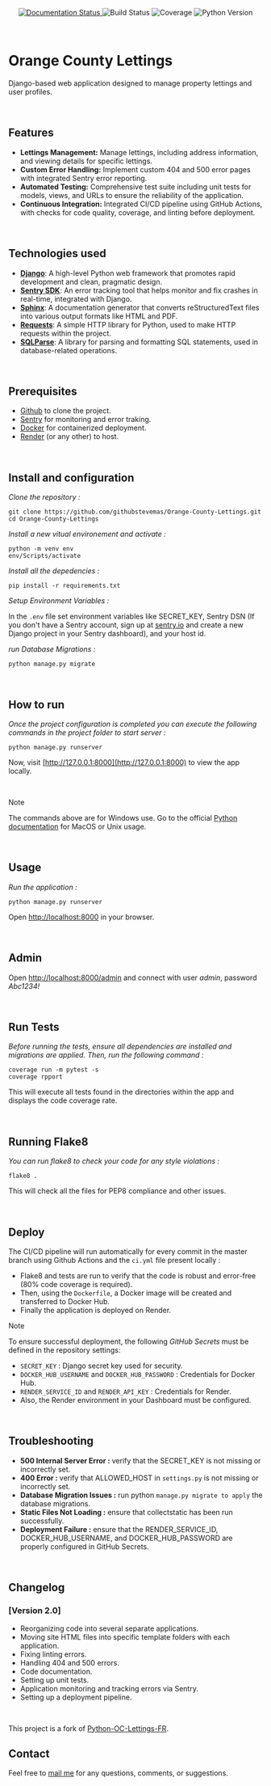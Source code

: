 <p align="center">
  <a href="https://o-c-lettings.readthedocs.io/en/latest/?badge=latest">
    <img src="https://readthedocs.org/projects/o-c-lettings/badge/?version=latest" alt="Documentation Status">
  </a>
  <img src="https://github.com/githubstevemas/Orange-County-Lettings/actions/workflows/ci.yml/badge.svg" alt="Build Status">
  <img src="https://codecov.io/gh/githubstevemas/Orange-County-Lettings/branch/master/graph/badge.svg" alt="Coverage">
  <img src="https://img.shields.io/badge/python-3.10%2B-blue.svg" alt="Python Version">
</p>


<br>

# Orange County Lettings

Django-based web application designed to manage property lettings and user profiles.

<br>

## Features

- **Lettings Management:** Manage lettings, including address information, and viewing details for specific lettings.
- **Custom Error Handling:** Implement custom 404 and 500 error pages with integrated Sentry error reporting.
- **Automated Testing:** Comprehensive test suite including unit tests for models, views, and URLs to ensure the reliability of the application.
- **Continuous Integration:** Integrated CI/CD pipeline using GitHub Actions, with checks for code quality, coverage, and linting before deployment.

<br>

## Technologies used

- **[Django](https://www.djangoproject.com/)**: A high-level Python web framework that promotes rapid development and clean, pragmatic design.
- **[Sentry SDK](https://docs.sentry.io/platforms/python/guides/django/)**: An error tracking tool that helps monitor and fix crashes in real-time, integrated with Django.
- **[Sphinx](https://www.sphinx-doc.org/en/master/)**: A documentation generator that converts reStructuredText files into various output formats like HTML and PDF.
- **[Requests](https://docs.python-requests.org/en/latest/)**: A simple HTTP library for Python, used to make HTTP requests within the project.
- **[SQLParse](https://sqlparse.readthedocs.io/en/latest/)**: A library for parsing and formatting SQL statements, used in database-related operations.

<br>

## Prerequisites

- [Github](https://www.github.com) to clone the project.
- [Sentry](https://www.sentry.io) for monitoring and error traking.
- [Docker](https://www.docker.com) for containerized deployment.
- [Render](https://www.render.com) (or any other) to host.

<br>

## Install and configuration


*Clone the repository :*
```
git clone https://github.com/githubstevemas/Orange-County-Lettings.git
cd Orange-County-Lettings
```

*Install a new vitual environement and activate :*
```
python -m venv env
env/Scripts/activate
```

*Install all the depedencies :*
```
pip install -r requirements.txt
```

*Setup Environment Variables :*

In the ``.env`` file set environment variables like SECRET_KEY, Sentry DSN (If you don't have a Sentry account, sign up at [sentry.io](https://www.sentry.io) and create a new Django project in your Sentry dashboard), and your host id.

*run Database Migrations :*
```
python manage.py migrate
```

<br>

## How to run
*Once the project configuration is completed you can execute the following commands in the project folder to start server :*
```
python manage.py runserver
```

Now, visit [http://127.0.0.1:8000](http://127.0.0.1:8000) to view the app locally.



<br>

> [!NOTE]
> The commands above are for Windows use. Go to the official [Python documentation](https://docs.python.org/3/tutorial/venv.html) for MacOS or Unix usage.

<br>


## Usage

*Run the application :*
```
python manage.py runserver
```
Open [http://localhost:8000](http://localhost:8000) in your browser.

<br>

## Admin

Open [http://localhost:8000/admin](http://localhost:8000/admin) and connect with user *admin*, password *Abc1234!*

<br>


## Run Tests

*Before running the tests, ensure all dependencies are installed and migrations are applied. Then, run the following command :*
```
coverage run -m pytest -s
coverage rpport
```
This will execute all tests found in the directories within the app and displays the code coverage rate.

<br>


## Running Flake8

*You can run flake8 to check your code for any style violations :*
```
flake8 .
```
This will check all the files for PEP8 compliance and other issues.

<br>

## Deploy

The CI/CD pipeline will run automatically for every commit in the master branch using Github Actions and the ``ci.yml`` file present locally :
- Flake8 and tests are run to verify that the code is robust and error-free (80% code coverage is required).
- Then, using the ``Dockerfile``, a Docker image will be created and transferred to Docker Hub.
- Finally the application is deployed on Render.

> [!NOTE]
> To ensure successful deployment, the following *GitHub Secrets* must be defined in the repository settings:
> - ``SECRET_KEY`` : Django secret key used for security.
> - ``DOCKER_HUB_USERNAME`` and ``DOCKER_HUB_PASSWORD`` : Credentials for Docker Hub.
> - ``RENDER_SERVICE_ID`` and ``RENDER_API_KEY`` : Credentials for Render.
> - Also, the Render environment in your Dashboard must be configured.

<br>

## Troubleshooting

- **500 Internal Server Error :** verify that the SECRET_KEY is not missing or incorrectly set.
- **400 Error :** verify that ALLOWED_HOST in ``settings.py`` is not missing or incorrectly set.
- **Database Migration Issues :** run python ``manage.py migrate to apply`` the database migrations.
- **Static Files Not Loading :** ensure that collectstatic has been run successfully.
- **Deployment Failure :** ensure that the RENDER_SERVICE_ID, DOCKER_HUB_USERNAME, and DOCKER_HUB_PASSWORD are properly configured in GitHub Secrets.

<br>

## Changelog

### [Version 2.0]
- Reorganizing code into several separate applications.
- Moving site HTML files into specific template folders with each application.
- Fixing linting errors.
- Handling 404 and 500 errors.
- Code documentation.
- Setting up unit tests.
- Application monitoring and tracking errors via Sentry.
- Setting up a deployment pipeline.

<br>

This project is a fork of [Python-OC-Lettings-FR](OpenClassrooms-Student-Center/Python-OC-Lettings-FR).

## Contact
Feel free to [mail me](mailto:mas.ste@gmail.com) for any questions, comments, or suggestions.
